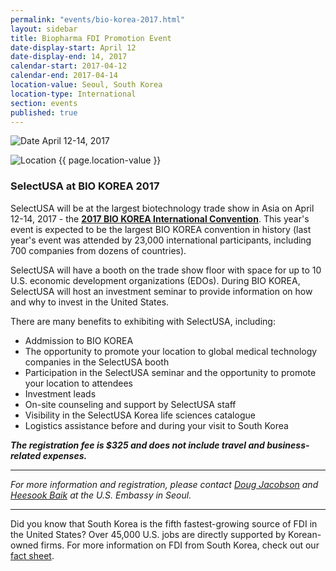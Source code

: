 ```yaml
---
permalink: "events/bio-korea-2017.html"
layout: sidebar
title: Biopharma FDI Promotion Event
date-display-start: April 12
date-display-end: 14, 2017
calendar-start: 2017-04-12
calendar-end: 2017-04-14
location-value: Seoul, South Korea
location-type: International
section: events
published: true
---
```


![Date](https://google.github.io/material-design-icons/action/svg/design/ic_event_24px.svg "Date") April 12-14, 2017

![Location](http://google.github.io/material-design-icons/social/svg/design/ic_location_city_24px.svg "Location") {{ page.location-value }}

### SelectUSA at BIO KOREA 2017

SelectUSA will be at the largest biotechnology trade show in Asia on April 12-14, 2017 - the **[2017 BIO KOREA International Convention](http://www.biokorea.org/e_default.asp?pLn=Eng)**. This year's event is expected to be the largest BIO KOREA convention in history (last year's event was attended by 23,000 international participants, including 700 companies from dozens of countries).

SelectUSA will have a booth on the trade show floor with space for up to 10 U.S. economic development organizations (EDOs). During BIO KOREA, SelectUSA will host an investment seminar to provide information on how and why to invest in the United States.

There are many benefits to exhibiting with SelectUSA, including:

* Addmission to BIO KOREA
* The opportunity to promote your location to global medical technology companies in the SelectUSA booth
* Participation in the SelectUSA seminar and the opportunity to promote your location to attendees
* Investment leads
* On-site counseling and support by SelectUSA staff
* Visibility in the SelectUSA Korea life sciences catalogue
* Logistics assistance before and during your visit to South Korea

_**The registration fee is $325 and does not include travel and business-related expenses.**_

---

_For more information and registration, please contact [Doug Jacobson](mailto:doug.jacobson@trade.gov) and [Heesook Baik](mailto:heesook.baik@trade.gov) at the U.S. Embassy in Seoul._

---

Did you know that South Korea is the fifth fastest-growing source of FDI in the United States? Over 45,000 U.S. jobs are directly supported by Korean-owned firms. For more information on FDI from South Korea, check out our [fact sheet](http://selectusa.commerce.gov/country-fact-sheets/South_Korea_Fact_Sheet.pdf).
